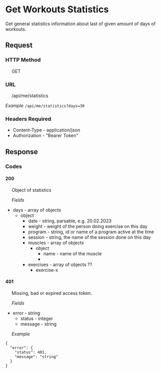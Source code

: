 # Get Workouts Statistics
Get general statistics information about last of given amount of days of workouts.

## Request

### HTTP Method
&nbsp;&nbsp;&nbsp;&nbsp; GET

### URL
&nbsp;&nbsp;&nbsp;&nbsp; /api/me/statistics

*Example*
`/api/me/statistics?days=30`

### Headers Required
- Content-Type - application/json
- Authorization - "Bearer Token"

## Response

### Codes

#### 200
&nbsp;&nbsp;&nbsp;&nbsp; Object of statistics

&nbsp;&nbsp;&nbsp;&nbsp; *Fields*
- days - array of objects
  - object
    - date - string, parsable, e.g. 20.02.2023
    - weight - weight of the person doing exercise on this day
    - program - string, id or name of a program active at the time
    - session - string, the name of the session done on this day
    - muscles - array of objects
      - object
        - name - name of the muscle
        -  
    - exercises - array of objects ??
      - exercise-x 

#### 401
&nbsp;&nbsp;&nbsp;&nbsp; Missing, bad or expired access token.

&nbsp;&nbsp;&nbsp;&nbsp; *Fields*
- error - string
  - status - integer
  - message - string

&nbsp;&nbsp;&nbsp;&nbsp; *Example*
```
{
  "error": {
    "status": 401,
    "message": "string"
  }
}
```
